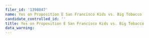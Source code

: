 ```yaml
---
filer_id: '1398847'
name: Yes on Proposition E San Francisco Kids vs. Big Tobacco
candidate_controlled_id: ''
title: Yes on Proposition E San Francisco Kids vs. Big Tobacco
data_warning: 
---
```

